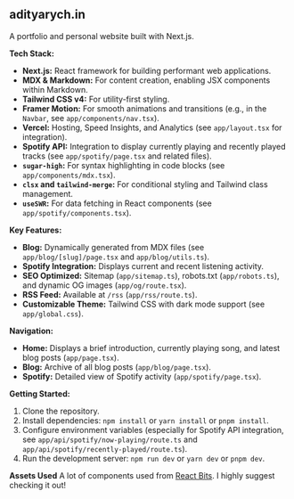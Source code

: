 ## adityarych.in

A portfolio and personal website built with Next.js.

**Tech Stack:**

- **Next.js:** React framework for building performant web applications.
- **MDX & Markdown:** For content creation, enabling JSX components within Markdown.
- **Tailwind CSS v4:** For utility-first styling.
- **Framer Motion:** For smooth animations and transitions (e.g., in the `Navbar`, see `app/components/nav.tsx`).
- **Vercel:** Hosting, Speed Insights, and Analytics (see `app/layout.tsx` for integration).
- **Spotify API:** Integration to display currently playing and recently played tracks (see `app/spotify/page.tsx` and related files).
- **`sugar-high`:** For syntax highlighting in code blocks (see `app/components/mdx.tsx`).
- **`clsx` and `tailwind-merge`:** For conditional styling and Tailwind class management.
- **`useSWR`:** For data fetching in React components (see `app/spotify/components.tsx`).

**Key Features:**

- **Blog:** Dynamically generated from MDX files (see `app/blog/[slug]/page.tsx` and `app/blog/utils.ts`).
- **Spotify Integration:** Displays current and recent listening activity.
- **SEO Optimized:** Sitemap (`app/sitemap.ts`), robots.txt (`app/robots.ts`), and dynamic OG images (`app/og/route.tsx`).
- **RSS Feed:** Available at `/rss` (`app/rss/route.ts`).
- **Customizable Theme:** Tailwind CSS with dark mode support (see `app/global.css`).

**Navigation:**

- **Home:** Displays a brief introduction, currently playing song, and latest blog posts (`app/page.tsx`).
- **Blog:** Archive of all blog posts (`app/blog/page.tsx`).
- **Spotify:** Detailed view of Spotify activity (`app/spotify/page.tsx`).

**Getting Started:**

1.  Clone the repository.
2.  Install dependencies: `npm install` or `yarn install` or `pnpm install`.
3.  Configure environment variables (especially for Spotify API integration, see `app/api/spotify/now-playing/route.ts` and `app/api/spotify/recently-played/route.ts`).
4.  Run the development server: `npm run dev` or `yarn dev` or `pnpm dev`.

**Assets Used**
A lot of components used from [React Bits](https://reactbits.dev). I highly suggest checking it out!
